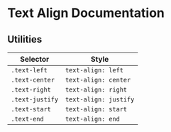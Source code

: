 # Text Align Documentation

## Utilities

| Selector        | Style                 |
| --------------- | --------------------- |
| `.text-left`    | `text-align: left`    |
| `.text-center`  | `text-align: center`  |
| `.text-right`   | `text-align: right`   |
| `.text-justify` | `text-align: justify` |
| `.text-start`   | `text-align: start`   |
| `.text-end`     | `text-align: end`     |
